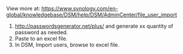 View more at: https://www.synology.com/en-global/knowledgebase/DSM/help/DSM/AdminCenter/file_user_import

1. http://passwordsgenerator.net/plus/ and generate xx quantity of password as needed.
2. Paste to an excel file.
3. In DSM, Import users, browse to excel file.
